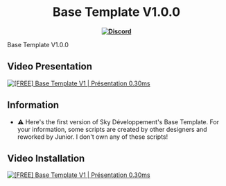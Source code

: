 <h1 align='center'>Base Template V1.0.0</h1>
<p align='center'>
  <b><a href="https://discord.gg/cCHjxuYfRY" target="_blank">
    <img src="https://img.shields.io/badge/Discord-Join%20Us-5865F2?logo=discord&style=for-the-badge" alt="Discord">
  </a></b>
</p>

Base Template V1.0.0

## Video Presentation
[![[FREE] Base Template V1 | Présentation 0.30ms](https://img.youtube.com/vi/3HxibX_Wb5o/maxresdefault.jpg)](https://www.youtube.com/watch?v=3HxibX_Wb5o)

## Information
- ⚠️ Here's the first version of Sky Développement's Base Template. For your information, some scripts are created by other designers and reworked by Junior. I don't own any of these scripts!

## Video Installation
[![[FREE] Base Template V1 | Présentation 0.30ms](https://img.youtube.com/vi/3HxibX_Wb5o/maxresdefault.jpg)](https://www.youtube.com/watch?v=3HxibX_Wb5o) 